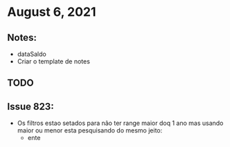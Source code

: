 # August 6, 2021

## Notes:
- dataSaldo
- Criar o template de notes

## TODO



## Issue 823:
- Os filtros estao setados para não ter range maior doq 1 ano mas usando maior ou menor esta pesquisando do mesmo jeito:
  - ente